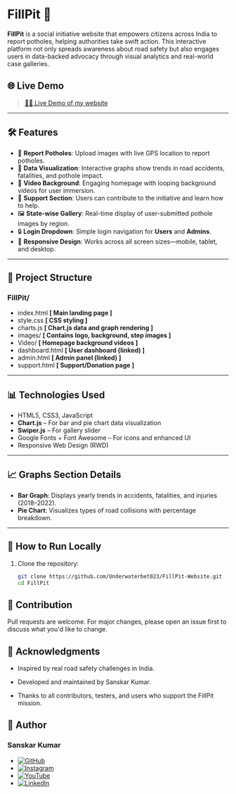 
# FillPit 🚧

**FillPit** is a social initiative website that empowers citizens across India to report potholes, helping authorities take swift action. This interactive platform not only spreads awareness about road safety but also engages users in data-backed advocacy through visual analytics and real-world case galleries.

## 🌐 Live Demo

> [ 👩‍💻 Live Demo of my website](https://underwaterbet023.github.io/FillPit-Website/)  

---

## 🛠 Features

- 📍 **Report Potholes**: Upload images with live GPS location to report potholes.
- 🧠 **Data Visualization**: Interactive graphs show trends in road accidents, fatalities, and pothole impact.
- 🎥 **Video Background**: Engaging homepage with looping background videos for user immersion.
- 💬 **Support Section**: Users can contribute to the initiative and learn how to help.
- 🖼 **State-wise Gallery**: Real-time display of user-submitted pothole images by region.
- 🔒 **Login Dropdown**: Simple login navigation for **Users** and **Admins**.
- 📱 **Responsive Design**: Works across all screen sizes—mobile, tablet, and desktop.

---

## 📁 Project Structure
### FillPit/

- index.html **[ Main landing page ]**
- style.css  **[ CSS styling ]**
- charts.js  **[ Chart.js data and graph rendering ]**
- images/  **[ Contains logo, background, step images ]**
- Video/  **[ Homepage background videos ]**
- dashboard.html  **[ User dashboard (linked) ]**
- admin.html  **[ Admin panel (linked) ]**
- support.html  **[ Support/Donation page ]**

---

## 📊 Technologies Used

- HTML5, CSS3, JavaScript
- **Chart.js** – For bar and pie chart data visualization
- **Swiper.js** – For gallery slider
- Google Fonts + Font Awesome – For icons and enhanced UI
- Responsive Web Design (RWD)

---

## 📈 Graphs Section Details

- **Bar Graph**: Displays yearly trends in accidents, fatalities, and injuries (2018–2022).
- **Pie Chart**: Visualizes types of road collisions with percentage breakdown.

---

## 🚀 How to Run Locally

1. Clone the repository:
   ```bash
   git clone https://github.com/Underwaterbet023/FillPit-Website.git
   cd FillPit


## 🤝 Contribution
Pull requests are welcome. For major changes, please open an issue first to discuss what you'd like to change.

## 🙏 Acknowledgments
- Inspired by real road safety challenges in India.

- Developed and maintained by Sanskar Kumar.

- Thanks to all contributors, testers, and users who support the FillPit mission.

## 👤 Author

### Sanskar Kumar

- [![GitHub](https://img.shields.io/badge/GitHub-Underwaterbet023-181717?style=flat&logo=github)](https://github.com/Underwaterbet023)
- [![Instagram](https://img.shields.io/badge/Instagram-mainhoonsanskar-E4405F?style=flat&logo=instagram)]([https://www.instagram.com/mainhoonsanskar](https://www.instagram.com/mainhoonsanskar))
- [![YouTube](https://img.shields.io/badge/YouTube-SanskarKumar--i1s-FF0000?style=flat&logo=youtube)](https://www.youtube.com/@SanskarKumar-i1s)
- [![LinkedIn](https://img.shields.io/badge/LinkedIn-Sanskar%20Kumar-0077B5?style=flat&logo=linkedin)](https://www.linkedin.com/in/sanskar-kumar-65162a2b5/)
